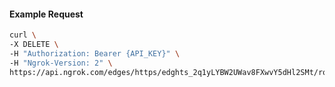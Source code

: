 <!-- Code generated for API Clients. DO NOT EDIT. -->

#### Example Request

```bash
curl \
-X DELETE \
-H "Authorization: Bearer {API_KEY}" \
-H "Ngrok-Version: 2" \
https://api.ngrok.com/edges/https/edghts_2q1yLYBW2UWav8FXwvY5dHl2SMt/routes/edghtsrt_2q1yLXT81uui6Byiea3DZc7iZEU/response_headers
```
